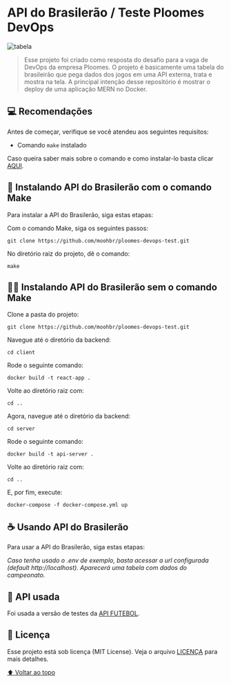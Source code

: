 # API do Brasilerão / Teste Ploomes DevOps

<img src="https://i.imgur.com/E2hzteQ.png" alt="tabela">

> Esse projeto foi criado como resposta do desafio para a vaga de DevOps da empresa Ploomes. O projeto é basicamente uma tabela do brasileirão que pega dados dos jogos em uma API externa, trata e mostra na tela. A principal intenção desse repositório é mostrar o deploy de uma aplicação MERN no Docker.

## 💻 Recomendações

Antes de começar, verifique se você atendeu aos seguintes requisitos:

* Comando `make` instalado

Caso queira saber mais sobre o comando e como instalar-lo basta clicar [AQUI](http://gnuwin32.sourceforge.net/packages/make.htm).

## 🚀 Instalando API do Brasilerão com o comando Make

Para instalar a API do Brasilerão, siga estas etapas:

Com o comando Make, siga os seguintes passos:
```
git clone https://github.com/moohbr/ploomes-devops-test.git
```
No diretório raiz do projeto, dê o comando:
```
make
```

## 🏋️‍♂️ Instalando API do Brasilerão sem o comando Make

Clone a pasta do projeto:

```
git clone https://github.com/moohbr/ploomes-devops-test.git
```
Navegue até o diretório da backend:
```
cd client
```
Rode o seguinte comando:
```
docker build -t react-app .
```
Volte ao diretório raiz com:
```
cd ..
```
Agora, navegue até o diretório da backend:
```
cd server
```
Rode o seguinte comando:
```
docker build -t api-server .
```
Volte ao diretório raiz com:
```
cd ..
```
E, por fim, execute:
```
docker-compose -f docker-compose.yml up
```

## ☕ Usando API do Brasilerão

Para usar a API do Brasilerão, siga estas etapas:

*Caso tenha usado o .env de exemplo, basta acessar a url configurada (default http://localhost). Aparecerá uma tabela com dados do campeonato.*

## 🤝 API usada

Foi usada a versão de testes da [API FUTEBOL](https://www.api-futebol.com.br/documentacao).

## 📝 Licença

Esse projeto está sob licença (MIT License). Veja o arquivo [LICENÇA](https://github.com/moohbr/ploomes-devops-test/blob/main/LICENSE) para mais detalhes.

[⬆ Voltar ao topo](https://github.com/moohbr/ploomes-devops-test#api-do-brasiler%C3%A3o--teste-ploomes-devops)<br>
